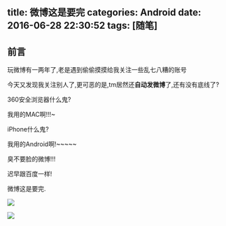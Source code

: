 title: 微博这是要完
categories: Android
date: 2016-06-28 22:30:52
tags: [随笔]
---




## 前言


玩微博有一两年了,老是遇到偷偷摸摸给我关注一些乱七八糟的账号    

今天又发现我关注别人了,更可恶的是,tm居然还**自动发微博**了,还有没有底线了?  

360安全浏览器什么鬼?  

我用的MAC啊!!!~  

iPhone什么鬼?  

我用的Android啊!~~~~~

臭不要脸的微博!!!  

迟早跟百度一样!  

微博这是要完.  

![](http://ww4.sinaimg.cn/large/98900c07gw1f5bb6oiecjj20gv09jjst.jpg)

![](http://ww1.sinaimg.cn/large/98900c07gw1f5bb7owhpkj20gu0bi41g.jpg)
